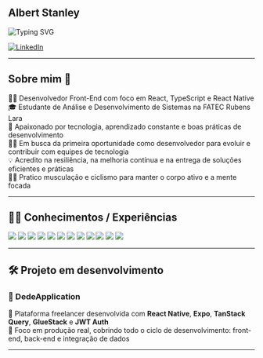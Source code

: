 ## Albert Stanley

![Typing SVG](https://readme-typing-svg.herokuapp.com?font=Fira+Code&weight=600&size=25&duration=2000&pause=1000&color=61DAFB&background=00000000&center=false&vCenter=true&width=440&lines=Desenvolvedor+Front-End)

[![LinkedIn](https://img.shields.io/badge/LinkedIn-0A66C2?style=for-the-badge&logo=linkedin&logoColor=white)](https://www.linkedin.com/in/albert-stanley-26a4681a3/)

---

## Sobre mim 🧠

👨‍💻 Desenvolvedor Front-End com foco em React, TypeScript e React Native  
🎓 Estudante de Análise e Desenvolvimento de Sistemas na FATEC Rubens Lara  
🚀 Apaixonado por tecnologia, aprendizado constante e boas práticas de desenvolvimento  
🧑‍💼 Em busca da primeira oportunidade como desenvolvedor para evoluir e contribuir com equipes de tecnologia  
💡 Acredito na resiliência, na melhoria contínua e na entrega de soluções eficientes e práticas  
🏋️‍♂️ Pratico musculação e ciclismo para manter o corpo ativo e a mente focada

---

## 👨‍💻 Conhecimentos / Experiências 

<p align="left">
  <img src="https://img.shields.io/badge/JavaScript-F7DF1E?style=for-the-badge&logo=javascript&logoColor=black" />
  <img src="https://img.shields.io/badge/TypeScript-3178C6?style=for-the-badge&logo=typescript&logoColor=white" />
  <img src="https://img.shields.io/badge/React-61DAFB?style=for-the-badge&logo=react&logoColor=black" />
  <img src="https://img.shields.io/badge/React_Native-20232A?style=for-the-badge&logo=react&logoColor=61DAFB" />
  <img src="https://img.shields.io/badge/Expo-000020?style=for-the-badge&logo=expo&logoColor=white" />
  <img src="https://img.shields.io/badge/TailwindCSS-06B6D4?style=for-the-badge&logo=tailwindcss&logoColor=white" />
  <img src="https://img.shields.io/badge/NativeWind-000000?style=for-the-badge&logo=tailwindcss&logoColor=white" />
  <img src="https://img.shields.io/badge/Figma-F24E1E?style=for-the-badge&logo=figma&logoColor=white" />
  <img src="https://img.shields.io/badge/Jest-C21325?style=for-the-badge&logo=jest&logoColor=white" />
  <img src="https://img.shields.io/badge/Zod-2E8B57?style=for-the-badge&logo=zod&logoColor=white" />
  <img src="https://img.shields.io/badge/TanStack_Query-FF4154?style=for-the-badge&logo=tanstack&logoColor=white" />
  <img src="https://img.shields.io/badge/Node.js-339933?style=for-the-badge&logo=nodedotjs&logoColor=white" />
</p>

---

## 🛠️ Projeto em desenvolvimento

### 🚧 DedeApplication  
📱 Plataforma freelancer desenvolvida com **React Native**, **Expo**, **TanStack Query**, **GlueStack** e **JWT Auth**  
🎯 Foco em produção real, cobrindo todo o ciclo de desenvolvimento: front-end, back-end e integração de dados

---
